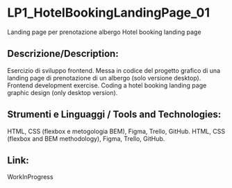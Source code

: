# LP1_HotelBookingLandingPage_01
Landing page per prenotazione albergo
Hotel booking landing page

## Descrizione/Description:
Esercizio di sviluppo frontend. Messa in codice del progetto grafico di una landing page di prenotazione di un albergo (solo versione desktop).
Frontend development exercise. Coding a hotel booking landing page graphic design (only desktop version). 

## Strumenti e Linguaggi / Tools and Technologies:
HTML, CSS (flexbox e metogologia BEM), Figma, Trello, GitHub.
HTML, CSS (flexbox and BEM methodology), Figma, Trello, GitHub.

## Link:
WorkInProgress